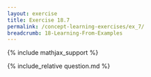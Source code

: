 ```yaml
---
layout: exercise
title: Exercise 18.7
permalink: /concept-learning-exercises/ex_7/
breadcrumb: 18-Learning-From-Examples
---
```


{% include mathjax_support %}

<div><i class="arrow-up loader" data-chapter="concept-learning-exercises" data-exercise="ex_7" data-rating="0"></i></div>
{% include_relative question.md %}
